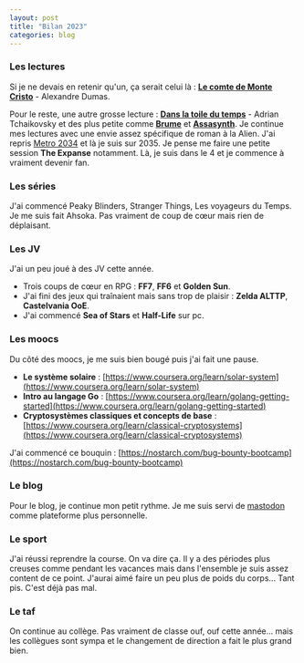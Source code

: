 ```yaml
---
layout: post
title: "Bilan 2023"
categories: blog
---
```


### Les lectures

Si je ne devais en retenir qu'un, ça serait celui là : [**Le comte de Monte Cristo**](https://homeostasie.github.io/bouquins/Alexandre-Dumas_comte-monte-cristo/) - Alexandre Dumas.

Pour le reste, une autre grosse lecture : [**Dans la toile du temps**](https://homeostasie.github.io/bouquins/Adrian-Tchaikovsky_Dans-la-toile-du-temps/) - Adrian Tchaikovsky et des plus petite comme [**Brume**](https://homeostasie.github.io/bouquins/Stephen-King_Brume/) et [**Assasynth**](https://homeostasie.github.io/bouquins/Martha-Wells_Defaillances-systemes/). Je continue mes lectures avec une envie assez spécifique de roman à la Alien. J'ai repris [Metro 2034](https://homeostasie.github.io/bouquins/Dmitri-Glukhovski_metro-2034/) et là je suis sur 2035. Je pense me faire une petite session **The Expanse** notamment. Là, je suis dans le 4 et je commence à vraiment devenir fan. 



### Les séries

J'ai commencé Peaky Blinders, Stranger Things, Les voyageurs du Temps. Je me suis fait Ahsoka. Pas vraiment de coup de cœur mais rien de déplaisant.

### Les JV

J'ai un peu joué à des JV cette année.

- Trois coups de cœur en RPG : **FF7**, **FF6** et **Golden Sun**. 
- J'ai fini des jeux qui traînaient mais sans trop de plaisir : **Zelda ALTTP**, **Castelvania OoE**. 
- J'ai commencé **Sea of Stars** et **Half-Life** sur pc.


### Les moocs

Du côté des moocs, je me suis bien bougé puis j'ai fait une pause.  

- **Le système solaire** : [https://www.coursera.org/learn/solar-system](https://www.coursera.org/learn/solar-system)
- **Intro au langage Go** : [https://www.coursera.org/learn/golang-getting-started](https://www.coursera.org/learn/golang-getting-started)
- **Cryptosystèmes classiques et concepts de base** : [https://www.coursera.org/learn/classical-cryptosystems](https://www.coursera.org/learn/classical-cryptosystems)

J'ai commencé ce bouquin : [https://nostarch.com/bug-bounty-bootcamp](https://nostarch.com/bug-bounty-bootcamp)

### Le blog

Pour le blog, je continue mon petit rythme. Je me suis servi de [mastodon](https://shelter.moe/@thom) comme plateforme plus personnelle. 

### Le sport

J'ai réussi reprendre la course. On va dire ça. Il y a des périodes plus creuses comme pendant les vacances mais dans l'ensemble je suis assez content de ce point. J'aurai aimé faire un peu plus de poids du corps... Tant pis. C'est déjà pas mal. 

### Le taf

On continue au collège. Pas vraiment de classe ouf, ouf cette année... mais les collègues sont sympa et le changement de direction a fait le plus grand bien. 


